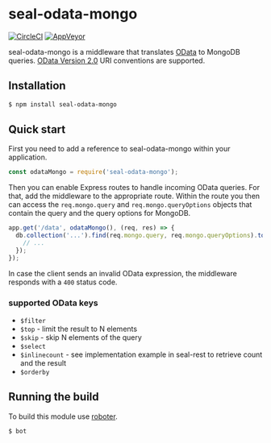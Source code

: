 # seal-odata-mongo

[![CircleCI](https://circleci.com/gh/sealsystems/seal-odata-mongo.svg?style=svg)](https://circleci.com/gh/sealsystems/seal-odata-mongo)
[![AppVeyor](https://ci.appveyor.com/api/projects/status/h2bha85i9rvpedao?svg=true)](https://ci.appveyor.com/project/Plossys/seal-odata-mongo)

seal-odata-mongo is a middleware that translates [OData](http://www.odata.org/) to MongoDB queries. [OData Version 2.0](http://www.odata.org/documentation/odata-version-2-0/uri-conventions/) URI conventions are supported.

## Installation

```bash
$ npm install seal-odata-mongo
```

## Quick start

First you need to add a reference to seal-odata-mongo within your application.

```javascript
const odataMongo = require('seal-odata-mongo');
```

Then you can enable Express routes to handle incoming OData queries. For that, add the middleware to the appropriate route. Within the route you then can access the `req.mongo.query` and `req.mongo.queryOptions` objects that contain the query and the query options for MongoDB.

```javascript
app.get('/data', odataMongo(), (req, res) => {
  db.collection('...').find(req.mongo.query, req.mongo.queryOptions).toArray((err, docs) => {
    // ...
  });
});
```

In case the client sends an invalid OData expression, the middleware responds with a `400` status code.

### supported OData keys

* `$filter`
* `$top` - limit the result to N elements
* `$skip` - skip N elements of the query
* `$select`
* `$inlinecount` - see implementation example in seal-rest to retrieve count and the result
* `$orderby`

## Running the build

To build this module use [roboter](https://www.npmjs.com/package/roboter).

```bash
$ bot
```
